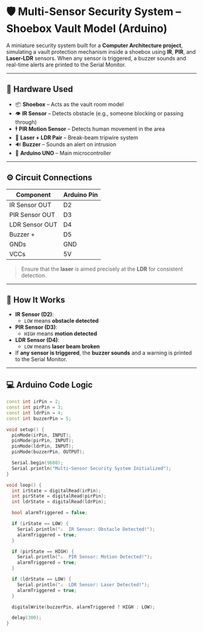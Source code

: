 # 🛡️ Multi-Sensor Security System – Shoebox Vault Model (Arduino)

A miniature security system built for a **Computer Architecture project**, simulating a vault protection mechanism inside a shoebox using **IR**, **PIR**, and **Laser-LDR** sensors. When any sensor is triggered, a buzzer sounds and real-time alerts are printed to the Serial Monitor.

---

## 🔧 Hardware Used

- 📦 **Shoebox** – Acts as the vault room model
- 👁️ **IR Sensor** – Detects obstacle (e.g., someone blocking or passing through)
- 🕴️ **PIR Motion Sensor** – Detects human movement in the area
- 🔦 **Laser + LDR Pair** – Break-beam tripwire system
- 🔊 **Buzzer** – Sounds an alert on intrusion
- 🔌 **Arduino UNO** – Main microcontroller

---

## ⚙️ Circuit Connections

| Component       | Arduino Pin |
|----------------|-------------|
| IR Sensor OUT   | D2          |
| PIR Sensor OUT  | D3          |
| LDR Sensor OUT  | D4          |
| Buzzer +        | D5          |
| GNDs            | GND         |
| VCCs            | 5V          |

> Ensure that the **laser** is aimed precisely at the **LDR** for consistent detection.

---

## 🧠 How It Works

- **IR Sensor (D2)**:
  - `LOW` means **obstacle detected**
- **PIR Sensor (D3)**:
  - `HIGH` means **motion detected**
- **LDR Sensor (D4)**:
  - `LOW` means **laser beam broken**
- If **any sensor is triggered**, the **buzzer sounds** and a warning is printed to the Serial Monitor.

---

## 💻 Arduino Code Logic

```cpp
const int irPin = 2;
const int pirPin = 3;
const int ldrPin = 4;
const int buzzerPin = 5;

void setup() {
  pinMode(irPin, INPUT);
  pinMode(pirPin, INPUT);
  pinMode(ldrPin, INPUT);
  pinMode(buzzerPin, OUTPUT);

  Serial.begin(9600);
  Serial.println("Multi-Sensor Security System Initialized");
}

void loop() {
  int irState = digitalRead(irPin);     
  int pirState = digitalRead(pirPin);   
  int ldrState = digitalRead(ldrPin);   

  bool alarmTriggered = false;

  if (irState == LOW) {
    Serial.println("⚠️  IR Sensor: Obstacle Detected!");
    alarmTriggered = true;
  }

  if (pirState == HIGH) {
    Serial.println("⚠️  PIR Sensor: Motion Detected!");
    alarmTriggered = true;
  }

  if (ldrState == LOW) {
    Serial.println("⚠️  LDR Sensor: Laser Detected!");
    alarmTriggered = true;
  }

  digitalWrite(buzzerPin, alarmTriggered ? HIGH : LOW);

  delay(300);
}
